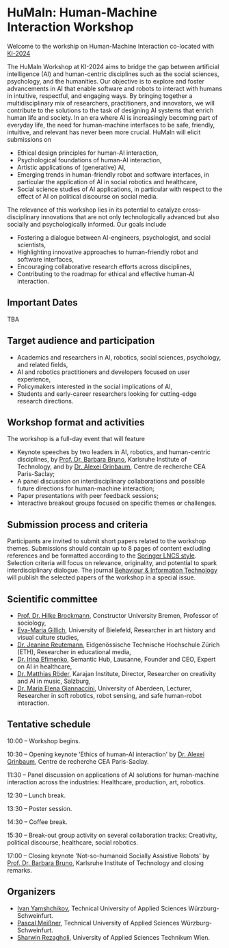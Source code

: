 HuMaIn: Human-Machine Interaction Workshop
===========================================

Welcome to the workship on Human-Machine Interaction co-located with [KI-2024](https://www.informatik.uni-wuerzburg.de/ki24/)

The HuMaIn Workshop at KI-2024 aims to bridge the gap between artificial intelligence (AI) and human-centric disciplines such as the social sciences, psychology, and the humanities. Our objective is to explore and foster advancements in AI that enable software and robots to interact with humans in intuitive, respectful, and engaging ways. By bringing together a multidisciplinary mix of researchers, practitioners, and innovators, we will contribute to the solutions to the task of designing AI systems that enrich human life and society. In an era where AI is increasingly becoming part of everyday life, the need for human-machine interfaces to be safe, friendly, intuitive, and relevant has never been more crucial. HuMaIn will elicit submissions on
* Ethical design principles for human-AI interaction,
* Psychological foundations of human-AI interaction,
* Artistic applications of (generative) AI,
* Emerging trends in human-friendly robot and software interfaces, in particular the application of AI in social robotics and healthcare,
* Social science studies of AI applications, in particular with respect to the effect of AI on political discourse on social media.

The relevance of this workshop lies in its potential to catalyze cross-disciplinary innovations that are not only technologically advanced but also socially and psychologically informed. Our goals include
* Fostering a dialogue between AI-engineers, psychologist, and social scientists,
* Highlighting innovative approaches to human-friendly robot and software interfaces,
* Encouraging collaborative research efforts across disciplines,
* Contributing to the roadmap for ethical and effective human-AI interaction.

Important Dates
----------------
TBA

Target audience and participation
---------------------------------

* Academics and researchers in AI, robotics, social sciences, psychology, and related fields,
* AI and robotics practitioners and developers focused on user experience,
* Policymakers interested in the social implications of AI,
* Students and early-career researchers looking for cutting-edge research directions.

Workshop format and activities
-------------------------------

The workshop is a full-day event that will feature
* Keynote speeches by two leaders in AI, robotics, and human-centric disciplines, by [Prof. Dr. Barbara Bruno](https://sarai.iar.kit.edu/21_58.php), Karlsruhe Institute of Technology, and by [Dr. Alexei Grinbaum](https://irfu.cea.fr/en/Pisp/alexei.grinbaum/), Centre de recherche CEA Paris-Saclay;
* A panel discussion on interdisciplinary collaborations and possible future directions for human-machine interaction;
* Paper presentations with peer feedback sessions;
* Interactive breakout groups focused on specific themes or challenges.


Submission process and criteria
---------------------------------

Participants are invited to submit short papers related to the workshop themes. Submissions should contain up to 8 pages of content excluding references and be formatted according to the [Springer LNCS style](https://www.overleaf.com/latex/templates/springer-lecture-notes-in-computer-science/kzwwpvhwnvfj). Selection criteria will focus on relevance, originality, and potential to spark interdisciplinary dialogue. The journal [Behaviour & Information Technology](https://www.tandfonline.com/journals/tbit20) will publish the selected papers of the workshop in a special issue.


Scientific committee
---------------------

* [Prof. Dr. Hilke Brockmann](https://hilkebrockmann.eu/), Constructor University Bremen, Professor of sociology,
* [Eva-Maria Gillich](https://www.uni-bielefeld.de/sfb/sfb1288/projektbereiche/e05/gillich/), University of Bielefeld, Researcher in art history and visual culture studies,
* [Dr. Jeanine Reutemann](https://ethz.ch/de/die-eth-zuerich/organisation/abteilungen/lehrentwicklung-und-technologie/mitarbeitende-alphabetisch/person-detail.reutemann.html), Eidgenössische Technische Hochschule Zürich (ETH), Researcher in educational media,
* [Dr. Irina Efimenko](https://semantic-hub.com/about-us), Semantic Hub,  Lausanne, Founder and CEO, Expert on AI in healthcare,
* [Dr. Matthias Röder](https://matthiasroder.com/), Karajan Institute, Director, Researcher on creativity and AI in music, Salzburg,
* [Dr. Maria Elena Giannaccini](https://www.abdn.ac.uk/engineering/people/profiles/elena.giannaccini), University of Aberdeen, Lecturer, Researcher in soft robotics, robot sensing, and safe human-robot interaction.


Tentative schedule
------------------


10:00 – Workshop begins.

10:30 – Opening keynote 'Ethics of human-AI interaction' by [Dr. Alexei Grinbaum](https://irfu.cea.fr/en/Pisp/alexei.grinbaum/), Centre de recherche CEA Paris-Saclay.

11:30 – Panel discussion on applications of AI solutions for human-machine interaction across the industries: Healthcare, production, art, robotics.

12:30 – Lunch break.

13:30 – Poster session.

14:30 – Coffee break.

15:30 – Break-out group activity on several collaboration tracks: Creativity, political discourse, healthcare, social robotics.

17:00 – Closing keynote 'Not-so-humanoid Socially Assistive Robots' by [Prof. Dr. Barbara Bruno](https://sarai.iar.kit.edu/21_58.php), Karlsruhe Institute of Technology and closing remarks.


Organizers
-----------

* [Ivan Yamshchikov](mailto:ivan.yamshchikov@thws.de), Technical University of Applied Sciences Würzburg-Schweinfurt.
* [Pascal Meißner](mailto:pascal.meissner@thws.de), Technical University of Applied Sciences Würzburg-Schweinfurt.
* [Sharwin Rezagholi](mailto:sharwin.rezagholi@technikum-wien.at), University of Applied Sciences Technikum Wien.
